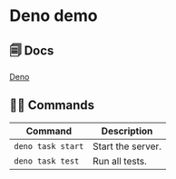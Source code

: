 # Deno demo

## 🗐 Docs

[Deno](https://deno.land)

## 👨‍💻 Commands

| Command           | Description       |
| ----------------- | ----------------- |
| `deno task start` | Start the server. |
| `deno task test`  | Run all tests.    |
